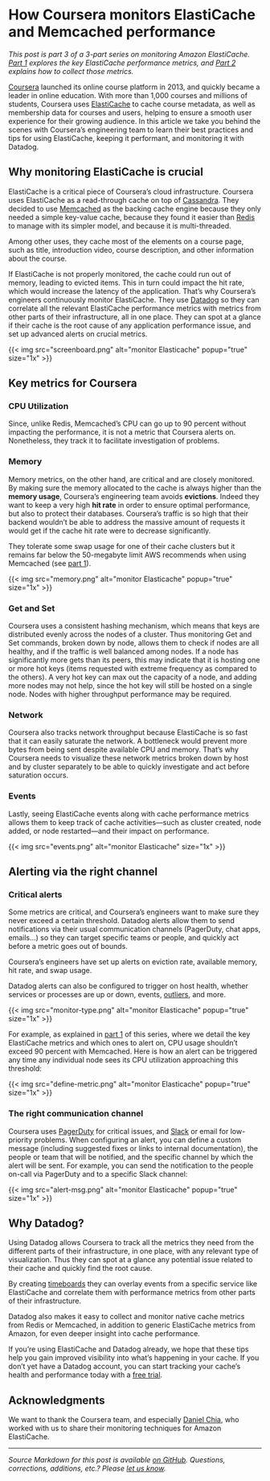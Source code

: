 # How Coursera monitors ElastiCache and Memcached performance


*This post is part 3 of a 3-part series on monitoring Amazon ElastiCache.* [*Part 1*](/blog/monitoring-elasticache-performance-metrics-with-redis-or-memcached) *explores the key ElastiCache performance metrics, and* [*Part 2*](/blog/collecting-elasticache-metrics-its-redis-memcached-metrics) *explains how to collect those metrics.*

[Coursera](https://www.coursera.org/) launched its online course platform in 2013, and quickly became a leader in online education. With more than 1,000 courses and millions of students, Coursera uses [ElastiCache](https://aws.amazon.com/elasticache/) to cache course metadata, as well as membership data for courses and users, helping to ensure a smooth user experience for their growing audience. In this article we take you behind the scenes with Coursera’s engineering team to learn their best practices and tips for using ElastiCache, keeping it performant, and monitoring it with Datadog.

## Why monitoring ElastiCache is crucial

ElastiCache is a critical piece of Coursera’s cloud infrastructure. Coursera uses ElastiCache as a read-through cache on top of [Cassandra](/blog/how-to-monitor-cassandra-performance-metrics/). They decided to use [Memcached](/blog/speed-up-web-applications-memcached/) as the backing cache engine because they only needed a simple key-value cache, because they found it easier than [Redis](/blog/how-to-monitor-redis-performance-metrics/) to manage with its simpler model, and because it is multi-threaded.

Among other uses, they cache most of the elements on a course page, such as title, introduction video, course description, and other information about the course.

If ElastiCache is not properly monitored, the cache could run out of memory, leading to evicted items. This in turn could impact the hit rate, which would increase the latency of the application. That’s why Coursera’s engineers continuously monitor ElastiCache. They use [Datadog](https://www.datadoghq.com/) so they can correlate all the relevant ElastiCache performance metrics with metrics from other parts of their infrastructure, all in one place. They can spot at a glance if their cache is the root cause of any application performance issue, and set up advanced alerts on crucial metrics.

{{< img src="screenboard.png" alt="monitor Elasticache" popup="true" size="1x" >}}

## Key metrics for Coursera

### CPU Utilization


Since, unlike Redis, Memcached’s CPU can go up to 90 percent without impacting the performance, it is not a metric that Coursera alerts on. Nonetheless, they track it to facilitate investigation of problems.

### Memory


Memory metrics, on the other hand, are critical and are closely monitored. By making sure the memory allocated to the cache is always higher than the **memory usage**, Coursera’s engineering team avoids **evictions**. Indeed they want to keep a very high **hit rate** in order to ensure optimal performance, but also to protect their databases. Coursera’s traffic is so high that their backend wouldn’t be able to address the massive amount of requests it would get if the cache hit rate were to decrease significantly.

They tolerate some swap usage for one of their cache clusters but it remains far below the 50-megabyte limit AWS recommends when using Memcached (see [part 1](/blog/monitoring-elasticache-performance-metrics-with-redis-or-memcached)).

{{< img src="memory.png" alt="monitor Elasticache" popup="true" size="1x" >}}

### Get and Set


Coursera uses a consistent hashing mechanism, which means that keys are distributed evenly across the nodes of a cluster. Thus monitoring Get and Set commands, broken down by node, allows them to check if nodes are all healthy, and if the traffic is well balanced among nodes. If a node has significantly more gets than its peers, this may indicate that it is hosting one or more hot keys (items requested with extreme frequency as compared to the others). A very hot key can max out the capacity of a node, and adding more nodes may not help, since the hot key will still be hosted on a single node. Nodes with higher throughput performance may be required.

### Network


Coursera also tracks network throughput because ElastiCache is so fast that it can easily saturate the network. A bottleneck would prevent more bytes from being sent despite available CPU and memory. That’s why Coursera needs to visualize these network metrics broken down by host and by cluster separately to be able to quickly investigate and act before saturation occurs.

### Events

Lastly, seeing ElastiCache events along with cache performance metrics allows them to keep track of cache activities—such as cluster created, node added, or node restarted—and their impact on performance.

{{< img src="events.png" alt="monitor Elasticache" size="1x" >}}

## Alerting via the right channel

### Critical alerts


Some metrics are critical, and Coursera’s engineers want to make sure they never exceed a certain threshold. Datadog alerts allow them to send notifications via their usual communication channels (PagerDuty, chat apps, emails…) so they can target specific teams or people, and quickly act before a metric goes out of bounds.

Coursera’s engineers have set up alerts on eviction rate, available memory, hit rate, and swap usage.

Datadog alerts can also be configured to trigger on host health, whether services or processes are up or down, events, [outliers](/blog/introducing-outlier-detection-in-datadog/), and more.

{{< img src="monitor-type.png" alt="monitor Elasticache" popup="true" size="1x" >}}

For example, as explained in [part 1](/blog/monitoring-elasticache-performance-metrics-with-redis-or-memcached) of this series, where we detail the key ElastiCache metrics and which ones to alert on, CPU usage shouldn’t exceed 90 percent with Memcached. Here is how an alert can be triggered any time any individual node sees its CPU utilization approaching this threshold:

{{< img src="define-metric.png" alt="monitor Elasticache" popup="true" size="1x" >}}

### The right communication channel


Coursera uses [PagerDuty](/blog/pagerduty/) for critical issues, and [Slack](/blog/collaborate-share-track-performance-slack-datadog/) or email for low-priority problems. When configuring an alert, you can define a custom message (including suggested fixes or links to internal documentation), the people or team that will be notified, and the specific channel by which the alert will be sent. For example, you can send the notification to the people on-call via PagerDuty and to a specific Slack channel:

{{< img src="alert-msg.png" alt="monitor Elasticache" popup="true" size="1x" >}}

## Why Datadog?

Using Datadog allows Coursera to track all the metrics they need from the different parts of their infrastructure, in one place, with any relevant type of visualization. Thus they can spot at a glance any potential issue related to their cache and quickly find the root cause.

By creating [timeboards](https://docs.datadoghq.com/graphing/dashboards/timeboard/) they can overlay events from a specific service like ElastiCache and correlate them with performance metrics from other parts of their infrastructure.

Datadog also makes it easy to collect and monitor native cache metrics from Redis or Memcached, in addition to generic ElastiCache metrics from Amazon, for even deeper insight into cache performance.

If you’re using ElastiCache and Datadog already, we hope that these tips help you gain improved visibility into what’s happening in your cache. If you don’t yet have a Datadog account, you can start tracking your cache’s health and performance today with a <a href="#" class="sign-up-trigger">free trial</a>.

## Acknowledgments

We want to thank the Coursera team, and especially [Daniel Chia](https://twitter.com/DanielChiaJH), who worked with us to share their monitoring techniques for Amazon ElastiCache.

------------------------------------------------------------------------


*Source Markdown for this post is available [on GitHub](https://github.com/DataDog/the-monitor/blob/master/elasticache/how-coursera-monitors-elasticache-and-memcached-performance.md). Questions, corrections, additions, etc.? Please [let us know](https://github.com/DataDog/the-monitor/issues).*
